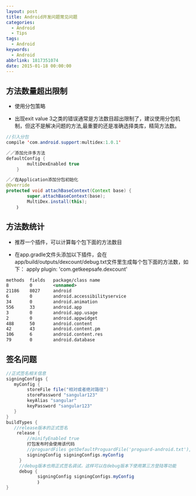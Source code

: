```yaml
---
layout: post
title: Android开发问题常见问题
categories:
  - Android
  - Tips
tags:
  - Android
keywords:
  - Android
abbrlink: 1817351074
date: 2015-01-18 00:00:00
---
```


## 方法数量超出限制
- 使用分包策略

- 出现exit value 3之类的错误通常是方法数目超出限制了，建议使用分包机制，但这不是解决问题的方法,最重要的还是准确选择类库，精简方法数。


```java
//引入分包
compile 'com.android.support:multidex:1.0.1'

／／添加允许多方法
defaultConfig {
        multiDexEnabled true
    }

／／在Application添加分包初始化
@Override
protected void attachBaseContext(Context base) {
        super.attachBaseContext(base);
        MultiDex.install(this);
    ｝
```

## 方法数统计
- 推荐一个插件，可以计算每个包下面的方法数目

- 在app.gradle文件头添加以下插件，会在app/build/outputs/dexcount/debug.txt文件里生成每个包下面的方法数，如下：
apply plugin: 'com.getkeepsafe.dexcount' 

```xml
methods  fields   package/class name
8        0        <unnamed>
21186    8027     android
6        0        android.accessibilityservice
34       0        android.animation
556      33       android.app
3        0        android.app.usage
2        0        android.appwidget
488      50       android.content
42       43       android.content.pm
106      6        android.content.res
79       0        android.database
```


## 签名问题
```java
//正式签名相关信息
signingConfigs {
   myConfig {
        storeFile file("相对或者绝对路径")
        storePassword "sangular123"
        keyAlias "sangular"
        keyPassword "sangular123"
   }
}
buildTypes {
   //release版本的正式签名
    release {
        //minifyEnabled true
        打包发布时会使用该代码
        //proguardFiles getDefaultProguardFile('proguard-android.txt'), 'proguard-rules.pro'
        signingConfig signingConfigs.myConfig
     }
     //debug版本也用正式签名调试，这样可以在debug版本下使用第三方登陆等功能
     debug {
            signingConfig signingConfigs.myConfig
            ｝
}
```

